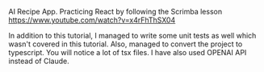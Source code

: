 AI Recipe App.
Practicing React by following the Scrimba lesson
https://www.youtube.com/watch?v=x4rFhThSX04

In addition to this tutorial, I managed to write some unit tests as well which wasn't covered in this tutorial.
Also, managed to convert the project to typescript. You will notice a lot of tsx files.
I have also used OPENAI API instead of Claude.